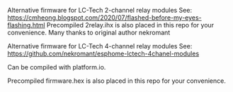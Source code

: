 Alternative firmware for LC-Tech 2-channel relay modules
See: https://cmheong.blogspot.com/2020/07/flashed-before-my-eyes-flashing.html
Precompiled 2relay.ihx is also placed in this repo for your convenience.
Many thanks to original author nekromant


Alternative firmware for LC-Tech 4-channel relay modules
See: https://github.com/nekromant/esphome-lctech-4chanel-modules

Can be compiled with platform.io. 

Precompiled firmware.hex is also placed in this repo for your convenience.
